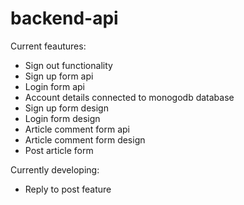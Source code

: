 # backend-api

  Current feautures:
 - Sign out functionality
 - Sign up form api
 - Login form api
 - Account details connected to monogodb database
 - Sign up form design
 - Login form design
 - Article comment form api
 - Article comment form design
 - Post article form
 
 Currently developing:
 - Reply to post feature
